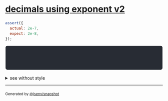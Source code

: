 # [decimals using exponent v2](../../number.test.js#L47)

```js
assert({
  actual: 2e-7,
  expect: 2e-8,
});
```

![img](throw.svg)

<details>
  <summary>see without style</summary>

```console
AssertionError: actual and expect are different

actual: 0.00_000_002
expect: 0.000_000_002
```

</details>


---

<sub>
  Generated by <a href="https://github.com/jsenv/core/tree/main/packages/tooling/snapshot">@jsenv/snapshot</a>
</sub>
